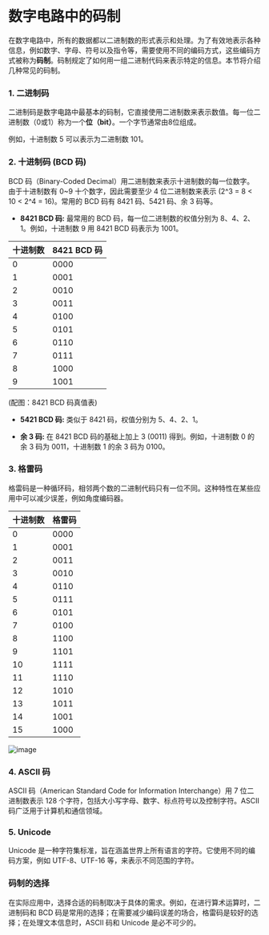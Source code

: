 # 数字电路中的码制

在数字电路中，所有的数据都以二进制数的形式表示和处理。为了有效地表示各种信息，例如数字、字母、符号以及指令等，需要使用不同的编码方式，这些编码方式被称为**码制**。码制规定了如何用一组二进制代码来表示特定的信息。本节将介绍几种常见的码制。

### 1. 二进制码

二进制码是数字电路中最基本的码制，它直接使用二进制数来表示数值。每一位二进制数（0或1）称为一个**位（bit）**。一个字节通常由8位组成。

例如，十进制数 5 可以表示为二进制数 101。

### 2. 十进制码 (BCD 码)

BCD 码（Binary-Coded Decimal）用二进制数来表示十进制数的每一位数字。由于十进制数有 0~9 十个数字，因此需要至少 4 位二进制数来表示 (2^3 = 8 < 10 < 2^4 = 16)。常用的 BCD 码有 8421 码、5421 码、余 3 码等。

* **8421 BCD 码:**  最常用的 BCD 码，每一位二进制数的权值分别为 8、4、2、1。例如，十进制数 9 用 8421 BCD 码表示为 1001。

| 十进制数 | 8421 BCD 码 |
|---|---|
| 0 | 0000 |
| 1 | 0001 |
| 2 | 0010 |
| 3 | 0011 |
| 4 | 0100 |
| 5 | 0101 |
| 6 | 0110 |
| 7 | 0111 |
| 8 | 1000 |
| 9 | 1001 |

(配图：8421 BCD 码真值表)

* **5421 BCD 码:**  类似于 8421 码，权值分别为 5、4、2、1。

* **余 3 码:**  在 8421 BCD 码的基础上加上 3 (0011) 得到。例如，十进制数 0 的余 3 码为 0011，十进制数 1 的余 3 码为 0100。

### 3. 格雷码

格雷码是一种循环码，相邻两个数的二进制代码只有一位不同。这种特性在某些应用中可以减少误差，例如角度编码器。

| 十进制数 | 格雷码 |
|---|---|
| 0 | 0000 |
| 1 | 0001 |
| 2 | 0011 |
| 3 | 0010 |
| 4 | 0110 |
| 5 | 0111 |
| 6 | 0101 |
| 7 | 0100 |
| 8 | 1100 |
| 9 | 1101 |
| 10 | 1111 |
| 11 | 1110 |
| 12 | 1010 |
| 13 | 1011 |
| 14 | 1001 |
| 15 | 1000 |


![image](https://github.com/user-attachments/assets/9628127d-af3a-4e53-baa0-59e40e4a4590)


### 4. ASCII 码

ASCII 码（American Standard Code for Information Interchange）用 7 位二进制数表示 128 个字符，包括大小写字母、数字、标点符号以及控制字符。ASCII 码广泛用于计算机和通信领域。

### 5. Unicode

Unicode 是一种字符集标准，旨在涵盖世界上所有语言的字符。它使用不同的编码方案，例如 UTF-8、UTF-16 等，来表示不同范围的字符。

### 码制的选择

在实际应用中，选择合适的码制取决于具体的需求。例如，在进行算术运算时，二进制码和 BCD 码是常用的选择；在需要减少编码误差的场合，格雷码是较好的选择；在处理文本信息时，ASCII 码和 Unicode 是必不可少的。
